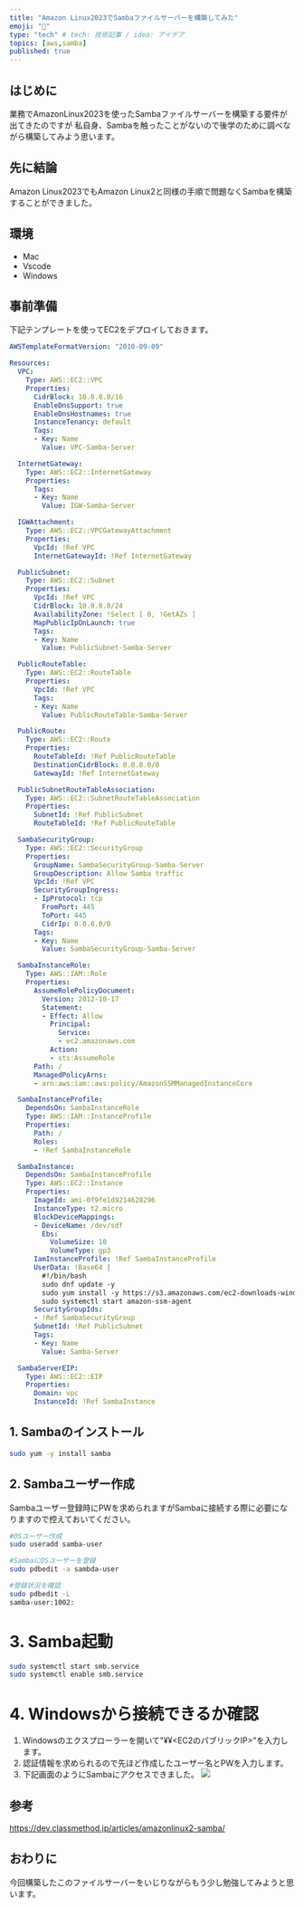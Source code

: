```yaml
---
title: "Amazon Linux2023でSambaファイルサーバーを構築してみた"
emoji: "🌊"
type: "tech" # tech: 技術記事 / idea: アイデア
topics: [aws,samba]
published: true
---
```


## はじめに
業務でAmazonLinux2023を使ったSambaファイルサーバーを構築する要件が出てきたのですが
私自身、Sambaを触ったことがないので後学のために調べながら構築してみよう思います。

## 先に結論
Amazon Linux2023でもAmazon Linux2と同様の手順で問題なくSambaを構築することができました。

## 環境
- Mac
- Vscode
- Windows

## 事前準備
下記テンプレートを使ってEC2をデプロイしておきます。
```yml
AWSTemplateFormatVersion: "2010-09-09"

Resources:
  VPC:
    Type: AWS::EC2::VPC
    Properties:
      CidrBlock: 10.0.0.0/16
      EnableDnsSupport: true
      EnableDnsHostnames: true
      InstanceTenancy: default
      Tags:
      - Key: Name
        Value: VPC-Samba-Server

  InternetGateway:
    Type: AWS::EC2::InternetGateway
    Properties:
      Tags:
      - Key: Name
        Value: IGW-Samba-Server

  IGWAttachment:
    Type: AWS::EC2::VPCGatewayAttachment
    Properties:
      VpcId: !Ref VPC
      InternetGatewayId: !Ref InternetGateway

  PublicSubnet:
    Type: AWS::EC2::Subnet
    Properties:
      VpcId: !Ref VPC
      CidrBlock: 10.0.0.0/24
      AvailabilityZone: !Select [ 0, !GetAZs ]
      MapPublicIpOnLaunch: true
      Tags:
      - Key: Name
        Value: PublicSubnet-Samba-Server

  PublicRouteTable:
    Type: AWS::EC2::RouteTable
    Properties:
      VpcId: !Ref VPC
      Tags:
      - Key: Name
        Value: PublicRouteTable-Samba-Server

  PublicRoute:
    Type: AWS::EC2::Route
    Properties:
      RouteTableId: !Ref PublicRouteTable
      DestinationCidrBlock: 0.0.0.0/0
      GatewayId: !Ref InternetGateway

  PublicSubnetRouteTableAssociation:
    Type: AWS::EC2::SubnetRouteTableAssociation
    Properties:
      SubnetId: !Ref PublicSubnet
      RouteTableId: !Ref PublicRouteTable

  SambaSecurityGroup:
    Type: AWS::EC2::SecurityGroup
    Properties:
      GroupName: SambaSecurityGroup-Samba-Server
      GroupDescription: Allow Samba traffic
      VpcId: !Ref VPC
      SecurityGroupIngress:
      - IpProtocol: tcp
        FromPort: 445
        ToPort: 445
        CidrIp: 0.0.0.0/0
      Tags:
      - Key: Name
        Value: SambaSecurityGroup-Samba-Server

  SambaInstanceRole:
    Type: AWS::IAM::Role
    Properties:
      AssumeRolePolicyDocument:
        Version: 2012-10-17
        Statement:
        - Effect: Allow
          Principal:
            Service:
            - ec2.amazonaws.com
          Action:
          - sts:AssumeRole
      Path: /
      ManagedPolicyArns:
      - arn:aws:iam::aws:policy/AmazonSSMManagedInstanceCore

  SambaInstanceProfile:
    DependsOn: SambaInstanceRole
    Type: AWS::IAM::InstanceProfile
    Properties:
      Path: /
      Roles:
      - !Ref SambaInstanceRole

  SambaInstance:
    DependsOn: SambaInstanceProfile
    Type: AWS::EC2::Instance
    Properties:
      ImageId: ami-0f9fe1d9214628296
      InstanceType: t2.micro
      BlockDeviceMappings:
      - DeviceName: /dev/sdf
        Ebs:
          VolumeSize: 10
          VolumeType: gp3
      IamInstanceProfile: !Ref SambaInstanceProfile
      UserData: !Base64 |
        #!/bin/bash
        sudo dnf update -y
        sudo yum install -y https://s3.amazonaws.com/ec2-downloads-windows/SSMAgent/latest/linux_amd64/amazon-ssm-agent.rpm
        sudo systemctl start amazon-ssm-agent
      SecurityGroupIds:
      - !Ref SambaSecurityGroup
      SubnetId: !Ref PublicSubnet
      Tags:
      - Key: Name
        Value: Samba-Server

  SambaServerEIP:
    Type: AWS::EC2::EIP
    Properties:
      Domain: vpc
      InstanceId: !Ref SambaInstance
```

## 1. Sambaのインストール
```bash
sudo yum -y install samba
```

## 2. Sambaユーザー作成
 Sambaユーザー登録時にPWを求められますがSambaに接続する際に必要になりますので控えておいてください。
```bash
#OSユーザー作成
sudo useradd samba-user

#SambaにOSユーザーを登録
sudo pdbedit -a sambda-user

#登録状況を確認
sudo pdbedit -L
samba-user:1002:
```

# 3. Samba起動
```bash
sudo systemctl start smb.service
sudo systemctl enable smb.service
```

# 4. Windowsから接続できるか確認
1. Windowsのエクスプローラーを開いて"¥¥<EC2のパブリックIP>"を入力します。
2. 認証情報を求められるので先ほど作成したユーザー名とPWを入力します。
3. 下記画面のようにSambaにアクセスできました。
![](/images/samba_win01.png)

## 参考
https://dev.classmethod.jp/articles/amazonlinux2-samba/

## おわりに
今回構築したこのファイルサーバーをいじりながらもう少し勉強してみようと思います。
